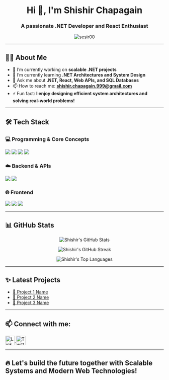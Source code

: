 <h1 align="center">Hi 👋, I'm Shishir Chapagain</h1>
<h3 align="center">A passionate .NET Developer and React Enthusiast</h3>

<p align="center">
  <img src="https://komarev.com/ghpvc/?username=sesir00&label=Profile%20views&color=0e75b6&style=flat" alt="sesir00" />
</p>


---


## 🧑‍💻 About Me

- 🔭 I’m currently working on **scalable .NET projects**
- 🌱 I’m currently learning **.NET Architectures and System Design**
- 💬 Ask me about **.NET, React, Web APIs, and SQL Databases**
- 📫 How to reach me: **shishir.chapagain.999@gmail.com**
- ⚡ Fun fact: **I enjoy designing efficient system architectures and solving real-world problems!**


---

## 🛠 Tech Stack

### 💻 Programming & Core Concepts
<p align="left">
  <img src="https://img.shields.io/badge/C%23-239120?style=for-the-badge&logo=c-sharp&logoColor=white" />
  <img src="https://img.shields.io/badge/.NET-512BD4?style=for-the-badge&logo=dotnet&logoColor=white" />
  <img src="https://img.shields.io/badge/React-61DAFB?style=for-the-badge&logo=react&logoColor=black" />
  <img src="https://img.shields.io/badge/SQL-4479A1?style=for-the-badge&logo=postgresql&logoColor=white" />
</p>

### ☁️ Backend & APIs
<p align="left">
  <img src="https://img.shields.io/badge/Web%20API-00599C?style=for-the-badge&logo=dotnet&logoColor=white" />
  <img src="https://img.shields.io/badge/Entity%20Framework-512BD4?style=for-the-badge&logo=dotnet&logoColor=white" />
</p>

### 🌐 Frontend
<p align="left">
  <img src="https://img.shields.io/badge/HTML5-E34F26?style=for-the-badge&logo=html5&logoColor=white" />
  <img src="https://img.shields.io/badge/CSS3-1572B6?style=for-the-badge&logo=css3&logoColor=white" />
  <img src="https://img.shields.io/badge/JavaScript-F7DF1E?style=for-the-badge&logo=javascript&logoColor=black" />
</p>

---

## 📊 GitHub Stats

<p align="center">
  <img src="https://github-readme-stats.vercel.app/api?username=sesir00&show_icons=true&theme=react&hide_border=true" alt="Shishir's GitHub Stats" />
</p>

<p align="center">
  <img src="https://github-readme-streak-stats.herokuapp.com/?user=sesir00&theme=react&hide_border=true" alt="Shishir's GitHub Streak" />
</p>

<p align="center">
  <img src="https://github-readme-stats.vercel.app/api/top-langs/?username=sesir00&langs_count=8&theme=react&hide_border=true" alt="Shishir's Top Languages" />
</p>

---

## ✨ Latest Projects

- [🔗 Project 1 Name](project-link)
- [🔗 Project 2 Name](project-link)
- [🔗 Project 3 Name](project-link)

---

## 📫 Connect with me:

<p align="left">
<a href="https://www.linkedin.com/in/shishir-chapagain-198683226/" target="_blank">
  <img align="center" src="https://cdn.jsdelivr.net/gh/devicons/devicon/icons/linkedin/linkedin-original.svg" alt="LinkedIn" height="30" width="30" />
</a>
<a href="https://x.com/sesi_rma" target="_blank">
  <img align="center" src="https://cdn.jsdelivr.net/gh/devicons/devicon/icons/twitter/twitter-original.svg" alt="Twitter" height="30" width="30" />
</a>
</p>

---

🔥 Let's build the future together with Scalable Systems and Modern Web Technologies!
---

